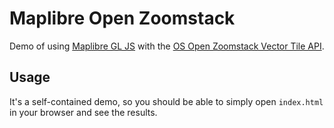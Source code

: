 # Maplibre Open Zoomstack

Demo of using [Maplibre GL JS](https://github.com/maplibre/maplibre-gl-js) with the [OS Open Zoomstack Vector Tile API](https://www.ordnancesurvey.co.uk/documents/os-open-zoomstack-vector-tile-api.pdf).

## Usage

It's a self-contained demo, so you should be able to simply open `index.html` in your browser and see the results.
